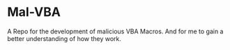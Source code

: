 # Mal-VBA
A Repo for the development of malicious VBA Macros. And for me to gain a better understanding of how they work.
